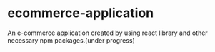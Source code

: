 # ecommerce-application
An e-commerce application created by using react library and other necessary npm packages.(under progress)

